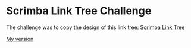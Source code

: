 # Scrimba Link Tree Challenge

The challenge was to copy the design of this link tree: 
[Scrimba Link Tree](https://linktr.ee/scrimba)

[My version](https://realtnt.github.io/link_tree/)
